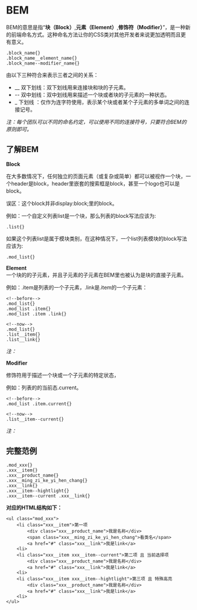 # BEM

BEM的意思是指“**块（Block）**,**元素（Element）**,**修饰符（Modifier）**”，是一种新的前端命名方式。这种命名方法让你的CSS类对其他开发者来说更加透明而且更有意义。

```
.block_name{}
.block_name__element_name{}
.block_name--modifier_name{}
```
由以下三种符合来表示三者之间的关系：
- __ 双下划线：双下划线用来连接块和块的子元素。
- -- 双中划线：双中划线用来描述一个块或者块的子元素的一种状态。
- _  下划线 ：仅作为连字符使用，表示某个块或者某个子元素的多单词之间的连接记号。

*注：每个团队可以不同的命名约定，可以使用不同的连接符号，只要符合BEM的原则即可。*

## 了解BEM

**Block**

在大多数情况下，任何独立的页面元素（或复杂或简单）都可以被视作一个块，一个header是block，header里嵌套的搜索框是block，甚至一个logo也可以是block。

误区：这个block并非display:block;里的block。

例如：一个自定义列表list是一个块，那么列表的block写法应该为:

```
.list{}
```
如果这个列表list是属于模块类别，在这种情况下，一个list列表模块的block写法应该为:
```
.mod_list{}
```

**Element**  
一个块的的子元素，并且子元素的子元素在BEM里也被认为是块的直接子元素。

例如：.item是列表的一个子元素，.link是.item的一个子元素：
```
<!--before-->
.mod_list{}
.mod_list .item{}
.mod_list .item .link{}

<!--now-->
.mod_list{}
.list__item{}
.list__link{}
```
*注：*

**Modifier**  

修饰符用于描述一个块或一个子元素的特定状态，

例如：列表的的当前态.current。
```
<!--before-->
.mod_list .item.current{}

<!--now-->
.list__item--current{}
```
*注：*

## 完整范例
```
.mod_xxx{}
.xxx__item{}
.xxx__product_name{}
.xxx__ming_zi_ke_yi_hen_chang{}
.xxx__link{}
.xxx__item--hightlight{}
.xxx__item--current .xxx__link{}
```
**对应的HTML结构如下：**
```
<ul class="mod_xxx">
    <li class="xxx__item">第一项
        <div class="xxx__product_name">我是名称</div>
        <span class="xxx__ming_zi_ke_yi_hen_chang">看类名</span>
        <a href="#" class="xxx__link">我是link</a>
    <li>
    <li class="xxx__item xxx__item--current">第二项 且 当前选择项
        <div class="xxx__product_name">我是名称</div>
        <a href="#" class="xxx__link">我是link</a>
    <li>
    <li class="xxx__item xxx__item--hightlight">第三项 且 特殊高亮
        <div class="xxx__product_name">我是名称</div>
        <a href="#" class="xxx__link">我是link</a>
    <li>
</ul>
```